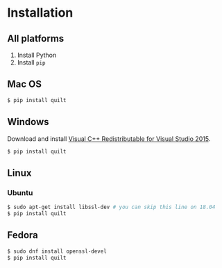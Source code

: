# Installation

## All platforms
1. Install Python
1. Install `pip`

## Mac OS
```bash
$ pip install quilt
```

## Windows
Download and install [Visual C++ Redistributable for Visual Studio 2015](https://www.microsoft.com/en-us/download/details.aspx?id=48145).
```bash
$ pip install quilt
```
## Linux
### Ubuntu
```bash
$ sudo apt-get install libssl-dev # you can skip this line on 18.04
$ pip install quilt
```

## Fedora
```bash
$ sudo dnf install openssl-devel
$ pip install quilt
```
